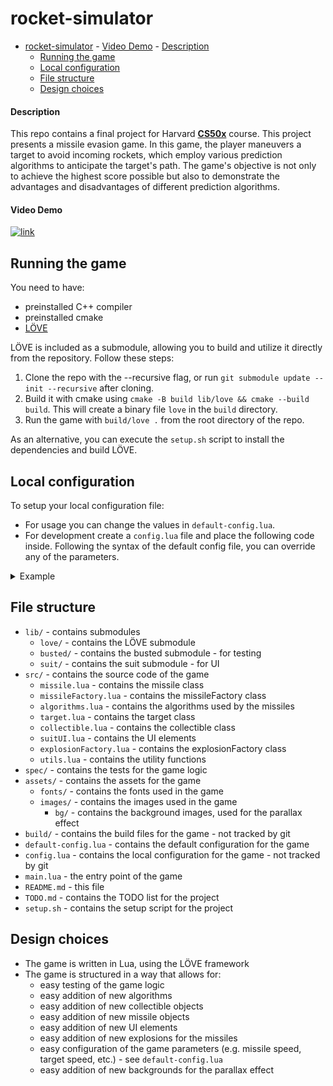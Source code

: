 rocket-simulator
================

- [rocket-simulator](#rocket-simulator)
      - [Video Demo](#video-demo)
      - [Description](#description)
  - [Running the game](#running-the-game)
  - [Local configuration](#local-configuration)
  - [File structure](#file-structure)
  - [Design choices](#design-choices)

#### Description
This repo contains a final project for Harvard [**CS50x**](https://cs50.harvard.edu/x/) course.
This project presents a missile evasion game. In this game, the player maneuvers a target to avoid incoming rockets, which employ various prediction algorithms to anticipate the target's path. The game's objective is not only to achieve the highest score possible but also to demonstrate the advantages and disadvantages of different prediction algorithms.

#### Video Demo
[![link](https://www.gstatic.com/youtube/img/branding/youtubelogo/svg/youtubelogo.svg)](https://youtu.be/jmipMoGOhUg)

Running the game
----------------

You need to have:
- preinstalled C++ compiler
- preinstalled cmake
- [LÖVE](https://github.com/love2d/love.git)

LÖVE is included as a submodule, allowing you to build and utilize it directly from the repository. Follow these steps:
1. Clone the repo with the --recursive flag, or run `git submodule update --init --recursive` after cloning.
2. Build it with cmake using `cmake -B build lib/love && cmake --build build`. This will create a binary file `love` in the `build` directory.
3. Run the game with `build/love .` from the root directory of the repo.

As an alternative, you can execute the `setup.sh` script to install the dependencies and build LÖVE.

Local configuration
-------------------

To setup your local configuration file:
- For usage you can change the values in `default-config.lua`.
- For development create a `config.lua` file and place the following code inside. Following the syntax of the default config file, you can override any of the parameters.

<details>
<summary>Example</summary>

```lua
-- Create a local override table
local localConfig = {
    missile = {
        y = 400                       -- Adjust the initial y position of the missile
        -- You can override other missile parameters here
    },
    target = {
        speed = 8         -- Adjust the initial speed of the target
        -- You can override other target parameters here
    }
}

-- Export the configuration
return localConfig

```
</details>

File structure
--------------

- `lib/` - contains submodules
  - `love/` - contains the LÖVE submodule
  - `busted/` - contains the busted submodule - for testing
  - `suit/` - contains the suit submodule - for UI
- `src/` - contains the source code of the game
  - `missile.lua` - contains the missile class
  - `missileFactory.lua` - contains the missileFactory class
  - `algorithms.lua` - contains the algorithms used by the missiles
  - `target.lua` - contains the target class
  - `collectible.lua` - contains the collectible class
  - `suitUI.lua` - contains the UI elements
  - `explosionFactory.lua` - contains the explosionFactory class
  - `utils.lua` - contains the utility functions
- `spec/` - contains the tests for the game logic
- `assets/` - contains the assets for the game
  - `fonts/` - contains the fonts used in the game
  - `images/` - contains the images used in the game
    - `bg/` - contains the background images, used for the parallax effect
- `build/` - contains the build files for the game - not tracked by git
- `default-config.lua` - contains the default configuration for the game
- `config.lua` - contains the local configuration for the game - not tracked by git
- `main.lua` - the entry point of the game
- `README.md` - this file
- `TODO.md` - contains the TODO list for the project
- `setup.sh` - contains the setup script for the project

Design choices
--------------

- The game is written in Lua, using the LÖVE framework
- The game is structured in a way that allows for:
  - easy testing of the game logic
  - easy addition of new algorithms
  - easy addition of new collectible objects
  - easy addition of new missile objects
  - easy addition of new UI elements
  - easy addition of new explosions for the missiles
  - easy configuration of the game parameters (e.g. missile speed, target speed, etc.) - see `default-config.lua`
  - easy addition of new backgrounds for the parallax effect
